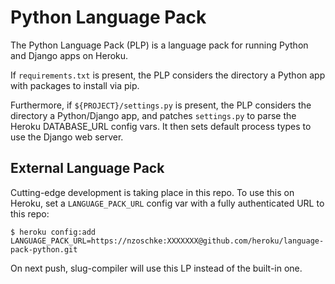 Python Language Pack
====================
The Python Language Pack (PLP) is a language pack for running Python and Django
apps on Heroku.

If `requirements.txt` is present, the PLP considers the directory a Python app
with packages to install via pip.

Furthermore, if `${PROJECT}/settings.py` is present, the PLP considers the
directory a Python/Django app, and patches `settings.py` to parse the Heroku
DATABASE_URL config vars. It then sets default process types to use the Django
web server.

External Language Pack
----------------------
Cutting-edge development is taking place in this repo. To use this on Heroku,
set a `LANGUAGE_PACK_URL` config var with a fully authenticated URL to this repo:

    $ heroku config:add LANGUAGE_PACK_URL=https://nzoschke:XXXXXXX@github.com/heroku/language-pack-python.git

On next push, slug-compiler will use this LP instead of the built-in one.

